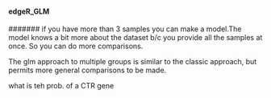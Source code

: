 #### edgeR_GLM

####### if you have more than 3 samples you can make a model.The model knows a bit more about the dataset b/c you provide all the samples at once. So you can do more comparisons.

The glm approach to multiple groups is similar to the classic approach, but permits more
general comparisons to be made.

what is teh prob. of a CTR gene 
